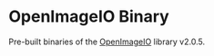# OpenImageIO Binary	

Pre-built binaries of the [OpenImageIO](https://github.com/OpenImageIO/oiio) library v2.0.5.

